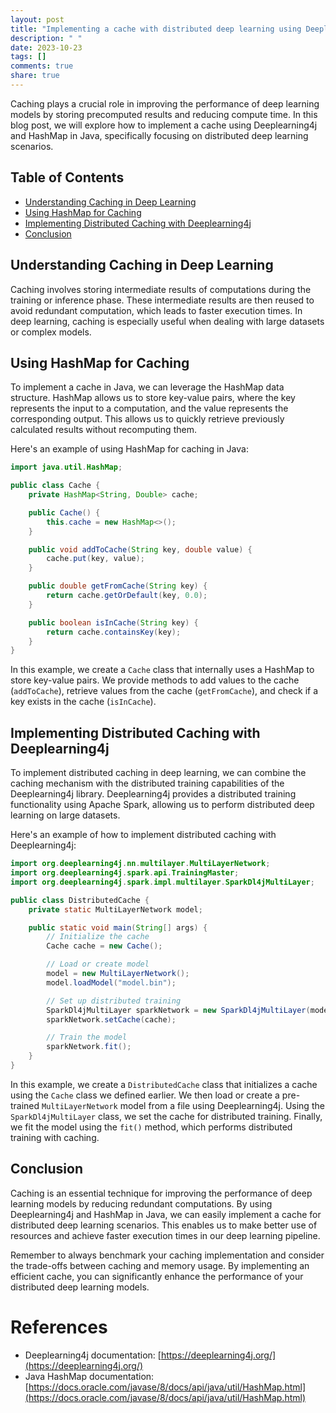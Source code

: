 ```yaml
---
layout: post
title: "Implementing a cache with distributed deep learning using Deeplearning4j and HashMap in Java"
description: " "
date: 2023-10-23
tags: []
comments: true
share: true
---
```


Caching plays a crucial role in improving the performance of deep learning models by storing precomputed results and reducing compute time. In this blog post, we will explore how to implement a cache using Deeplearning4j and HashMap in Java, specifically focusing on distributed deep learning scenarios.

## Table of Contents
- [Understanding Caching in Deep Learning](#understanding-caching-in-deep-learning)
- [Using HashMap for Caching](#using-hashmap-for-caching)
- [Implementing Distributed Caching with Deeplearning4j](#implementing-distributed-caching-with-deeplearning4j)
- [Conclusion](#conclusion)

## Understanding Caching in Deep Learning

Caching involves storing intermediate results of computations during the training or inference phase. These intermediate results are then reused to avoid redundant computation, which leads to faster execution times. In deep learning, caching is especially useful when dealing with large datasets or complex models.

## Using HashMap for Caching

To implement a cache in Java, we can leverage the HashMap data structure. HashMap allows us to store key-value pairs, where the key represents the input to a computation, and the value represents the corresponding output. This allows us to quickly retrieve previously calculated results without recomputing them.

Here's an example of using HashMap for caching in Java:

```java
import java.util.HashMap;

public class Cache {
    private HashMap<String, Double> cache;

    public Cache() {
        this.cache = new HashMap<>();
    }

    public void addToCache(String key, double value) {
        cache.put(key, value);
    }

    public double getFromCache(String key) {
        return cache.getOrDefault(key, 0.0);
    }

    public boolean isInCache(String key) {
        return cache.containsKey(key);
    }
}
```

In this example, we create a `Cache` class that internally uses a HashMap to store key-value pairs. We provide methods to add values to the cache (`addToCache`), retrieve values from the cache (`getFromCache`), and check if a key exists in the cache (`isInCache`).

## Implementing Distributed Caching with Deeplearning4j

To implement distributed caching in deep learning, we can combine the caching mechanism with the distributed training capabilities of the Deeplearning4j library. Deeplearning4j provides a distributed training functionality using Apache Spark, allowing us to perform distributed deep learning on large datasets.

Here's an example of how to implement distributed caching with Deeplearning4j:

```java
import org.deeplearning4j.nn.multilayer.MultiLayerNetwork;
import org.deeplearning4j.spark.api.TrainingMaster;
import org.deeplearning4j.spark.impl.multilayer.SparkDl4jMultiLayer;

public class DistributedCache {
    private static MultiLayerNetwork model;

    public static void main(String[] args) {
        // Initialize the cache
        Cache cache = new Cache();

        // Load or create model
        model = new MultiLayerNetwork();
        model.loadModel("model.bin");

        // Set up distributed training
        SparkDl4jMultiLayer sparkNetwork = new SparkDl4jMultiLayer(model, new TrainingMaster());
        sparkNetwork.setCache(cache);

        // Train the model
        sparkNetwork.fit();
    }
}
```

In this example, we create a `DistributedCache` class that initializes a cache using the `Cache` class we defined earlier. We then load or create a pre-trained `MultiLayerNetwork` model from a file using Deeplearning4j. Using the `SparkDl4jMultiLayer` class, we set the cache for distributed training. Finally, we fit the model using the `fit()` method, which performs distributed training with caching.

## Conclusion

Caching is an essential technique for improving the performance of deep learning models by reducing redundant computations. By using Deeplearning4j and HashMap in Java, we can easily implement a cache for distributed deep learning scenarios. This enables us to make better use of resources and achieve faster execution times in our deep learning pipeline.

Remember to always benchmark your caching implementation and consider the trade-offs between caching and memory usage. By implementing an efficient cache, you can significantly enhance the performance of your distributed deep learning models.

# References
- Deeplearning4j documentation: [https://deeplearning4j.org/](https://deeplearning4j.org/)
- Java HashMap documentation: [https://docs.oracle.com/javase/8/docs/api/java/util/HashMap.html](https://docs.oracle.com/javase/8/docs/api/java/util/HashMap.html)